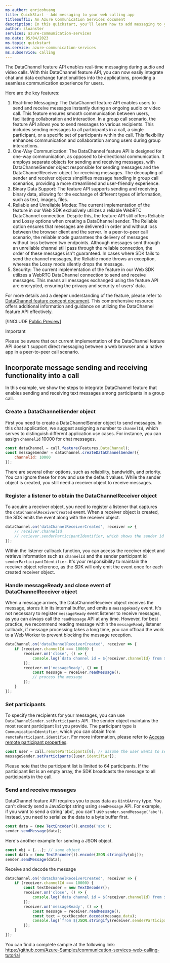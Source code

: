 ```yaml
---
ms.author: enricohuang
title: QuickStart - Add messaging to your web calling app
titleSuffix: An Azure Communication Services document
description: In this quickstart, you'll learn how to add messaging to your existing web calling app using Azure Communication Services.
author: sloanster
services: azure-communication-services
ms.date: 05/04/2023
ms.topic: quickstart
ms.service: azure-communication-services
ms.subservice: calling
---
```


The DataChannel feature API enables real-time messaging during audio and video calls. With this DataChannel feature API, you can now easily integrate chat and data exchange functionalities into the applications, providing a seamless communication experience for users.

Here are the key features:

1. Real-time Messaging: The DataChannel feature API enables users to send and receive messages instantly during an ongoing audio or video call. This feature ensures smooth communication between users, facilitating collaboration and interaction. In a group call scenario, the feature API allows you to send messages to various recipients. This includes sending messages to all participants in a call, a single participant, or a specific set of participants within the call. This flexibility enhances communication and collaboration among users during group interactions.
2. One-Way Communication: The DataChannel feature API is designed for one-way communication, as opposed to bi-directional communication. It employs separate objects for sending and receiving messages, with DataChannelSender object responsible for sending messages and the DataChannelReceiver object for receiving messages. The decoupling of sender and receiver objects simplifies message handling in group call scenarios, providing a more streamlined and user-friendly experience.
3. Binary Data Support: The feature API supports sending and receiving binary data, allowing for the exchange of different types of information, such as text, images, files.
3. Reliable and Unreliable Modes: The current implementation of the feature in our Web SDK exclusively utilizes a reliable WebRTC DataChannel connection. Despite this, the feature API still offers Reliable and Lossy options when creating a DataChannel sender. The Reliable option ensures that messages are delivered in order and without loss between the browser client and the server. In a peer-to-peer call scenario, the reliable mode guarantees the delivery of messages without loss between two endpoints. Although messages sent through an unreliable channel still pass through the reliable connection, the order of these messages isn't guaranteed. In cases where SDK fails to send the channel messages, the Reliable mode throws an exception, whereas the Lossy mode silently drops the message.
4. Security: The current implementation of the feature in our Web SDK utilizes a WebRTC DataChannel connection to send and receive messages. This means all messages exchanged using the feature API are encrypted, ensuring the privacy and security of users' data.

For more details and a deeper understanding of the feature, please refer to [DataChannel feature concept document](../../../../concepts/voice-video-calling/datachannel.md). This comprehensive resource offers additional information and guidance on utilizing the DataChannel feature API effectively.

[!INCLUDE [Public Preview](../../../../includes/public-preview-include-document.md)]

>[!IMPORTANT]
> Please be aware that our current implementation of the DataChannel feature API doesn't support direct messaging between a web browser and a native app in a peer-to-peer call scenario.

## Incorporate message sending and receiving functionality into a call

In this example, we show the steps to integrate DataChannel feature that enables sending and receiving text messages among participants in a group call.

### Create a DataChannelSender object
First you need to create a DataChannelSender object to send messages. In this chat application, we suggest assigning a number to `channelId`, which serves to distinguish different application use cases. For instance, you can assign `channelId` 10000 for chat messages.

```js
const dataChannel = call.feature(Features.DataChannel);
const messageSender = dataChannel.createDataChannelSender({
    channelId: 10000
});
```

There are several other options, such as reliability, bandwidth, and priority. You can ignore these for now and use the default values.
While the sender object is created, you still need a receiver object to receive messages.

### Register a listener to obtain the DataChannelReceiver object

To acquire a receiver object, you need to register a listener that captures the `dataChannelReceiverCreated` event.
When a receiver object is created, the SDK emits the event along with the receiver object.

```js
dataChannel.on('dataChannelReceiverCreated', receiver => {
    // receiver.channelId
    // reciever.senderParticipantIdentifier, which shows the sender id
});
```

Within the listener callback function, you can access the receiver object and retrieve information such as `channelId` and the sender participant id `senderParticipantIdentifier`.
It's your responsibility to maintain the receiver object reference, as the SDK will only emit the event once for each created receiver object.

### Handle messageReady and close event of DataChannelReceiver object

When a message arrives, the DataChannelReceiver object receives the message, stores it in its internal buffer, and emits a `messageReady` event.
It's not necessary to register `messageReady` event listener to receive messages, as you can always call the `readMessage` API at any time.
However, for best practice, we recommend reading message within the `messageReady` listener callback, if message processing takes a long time, you can
offload the work to a Web Worker to prevent blocking the message reception.

```js
dataChannel.on('dataChannelReceiverCreated', receiver => {
    if (receiver.channelId === 10000) {
        receiver.on('close', () => {
            console.log(`data channel id = ${receiver.channelId} from ${JSON.stringify(receiver.senderParticipantIdentifier)} is closed`);
        });
        receiver.on('messageReady', () => {
            const message = receiver.readMessage();
            // process the message
        });
    }
});
```
### Set participants

To specify the recipients for your messages, you can use `DataChannelSender.setParticipants` API. The sender object maintains the most recent participant list you provide.
The participant type is `CommunicationIdentifier`, which you can obtain from `remoteParticipant.identifier`. For more information, please refer to [Access remote participant properties](../../../../how-tos/calling-sdk/manage-calls.md?pivots=platform-web#access-remote-participant-properties).

```js
const user = call.remoteParticipants[0]; // assume the user wants to send a message to the first participant in the remoteParticipants list
messageSender.setParticipants([user.identifier]);
```
Please note that the participant list is limited to 64 participants. If the participant list is an empty array, the SDK broadcasts the message to all participants in the call.

### Send and receive messages

DataChannel feature API requires you to pass data as `Uint8Array` type. You can't directly send a JavaScript string using `sendMessage` API.
For example, if you want to send a string 'abc', you can't use `sender.sendMessage('abc')`. Instead, you need to serialize the data to a byte buffer first.
```js
const data = (new TextEncoder()).encode('abc');
sender.sendMessage(data);
```
Here's another example for sending a JSON object.
```js
const obj = {...}; // some object
const data = (new TextEncoder()).encode(JSON.stringify(obj));
sender.sendMessage(data);
```

Receive and decode the message
```js
dataChannel.on('dataChannelReceiverCreated', receiver => {
    if (receiver.channelId === 10000) {
        const textDecoder = new TextDecoder();
        receiver.on('close', () => {
            console.log(`data channel id = ${receiver.channelId} from ${JSON.stringify(receiver.senderParticipantIdentifier)} is closed`);
        });
        receiver.on('messageReady', () => {
            const message = receiver.readMessage();
            const text = textDecoder.decode(message.data);
            console.log(`from ${JSON.stringify(receiver.senderParticipantIdentifier)}:${text}`);
        });
    }
});
```

You can find a complete sample at the following link: https://github.com/Azure-Samples/communication-services-web-calling-tutorial
